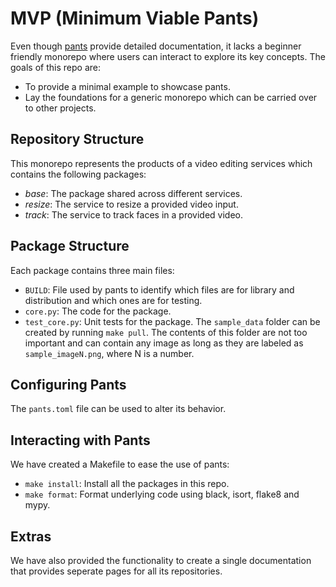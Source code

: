 # MVP (Minimum Viable Pants)

Even though [pants](https://www.pantsbuild.org/) provide detailed documentation, it lacks a beginner friendly monorepo where users can interact to explore its key concepts. The goals of this repo are:
* To provide a minimal example to showcase pants.
* Lay the foundations for a generic monorepo which can be carried over to other projects.    

## Repository Structure
This monorepo represents the products of a video editing services which contains the following packages:
* _base_: The package shared across different services.
* _resize_: The service to resize a provided video input.
* _track_: The service to track faces in a provided video.

## Package Structure
Each package contains three main files:
* `BUILD`: File used by pants to identify which files are for library and distribution and which ones are for testing.
* `core.py`: The code for the package.
* `test_core.py`: Unit tests for the package. The `sample_data` folder can be created by running `make pull`. The contents of this folder are not too important and can contain any image as long as they are labeled as `sample_imageN.png`, where N is a number.

## Configuring Pants
The `pants.toml` file can be used to alter its behavior.

## Interacting with Pants
We have created a Makefile to ease the use of pants:
* `make install`: Install all the packages in this repo.
* `make format`: Format underlying code using black, isort, flake8 and mypy.

## Extras
We have also provided the functionality to create a single documentation that provides seperate pages for all its repositories. 
